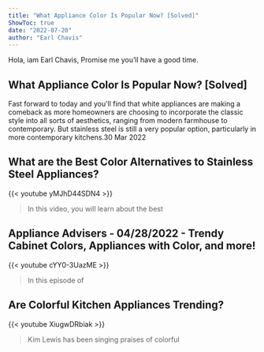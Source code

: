 ```yaml
---
title: "What Appliance Color Is Popular Now? [Solved]"
ShowToc: true 
date: "2022-07-20"
author: "Earl Chavis" 
---
```


Hola, iam Earl Chavis, Promise me you’ll have a good time.
## What Appliance Color Is Popular Now? [Solved]
Fast forward to today and you'll find that white appliances are making a comeback as more homeowners are choosing to incorporate the classic style into all sorts of aesthetics, ranging from modern farmhouse to contemporary. But stainless steel is still a very popular option, particularly in more contemporary kitchens.30 Mar 2022

## What are the Best Color Alternatives to Stainless Steel Appliances?
{{< youtube yMJhD44SDN4 >}}
>In this video, you will learn about the best 

## Appliance Advisers - 04/28/2022 - Trendy Cabinet Colors, Appliances with Color, and more!
{{< youtube cYY0-3UazME >}}
>In this episode of 

## Are Colorful Kitchen Appliances Trending?
{{< youtube XiugwDRbiak >}}
>Kim Lewis has been singing praises of colorful 

